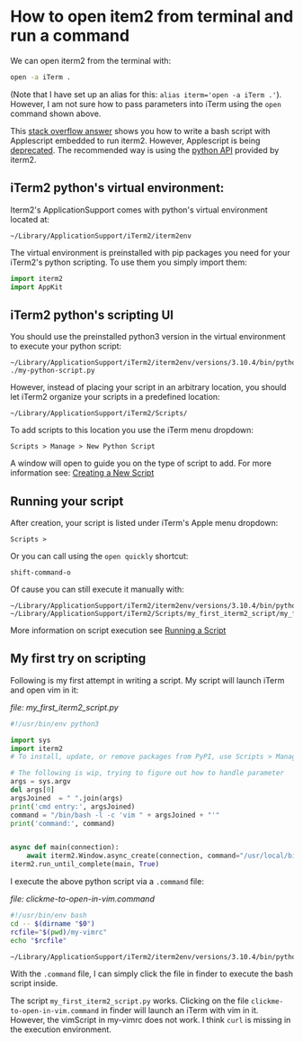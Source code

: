 # How to open item2 from terminal and run a command

We can open iterm2 from the terminal with: 

```bash
open -a iTerm .
```
(Note that I have set up an alias for this: `alias iterm='open -a iTerm .'`). However, I am not sure how to pass parameters into iTerm using the `open` command shown above.

This [stack overflow answer](https://stackoverflow.com/a/56862822/3136861) shows you how to write a bash script with Applescript embedded to run iterm2. However, Applescript is being [deprecated](https://iterm2.com/documentation-scripting.html). The recommended way is using the [python API](https://iterm2.com/python-api/) provided by iterm2. 

## iTerm2 python's virtual environment:

Iterm2's ApplicationSupport comes with python's virtual environment located at: 

```
~/Library/ApplicationSupport/iTerm2/iterm2env
```
The virtual environment is preinstalled with pip packages you need for your iTerm2's python scripting. To use them you simply import them: 

```python
import iterm2
import AppKit
```

## iTerm2 python's scripting UI

You should use the preinstalled python3 version in the virtual environment to execute your python script: 

```
~/Library/ApplicationSupport/iTerm2/iterm2env/versions/3.10.4/bin/python3 ./my-python-script.py
```

However, instead of placing your script in an arbitrary location, you should let iTerm2 organize your scripts in a predefined location:

```
~/Library/ApplicationSupport/iTerm2/Scripts/
```

To add scripts to this location you use the iTerm menu dropdown: 

```
Scripts > Manage > New Python Script
```

A window will open to guide you on the type of script to add. For more information see: [Creating a New Script](https://iterm2.com/python-api/tutorial/index.html#creating-a-new-script)

## Running your script

After creation, your script is listed under iTerm's Apple menu dropdown: 

```
Scripts >
```

Or you can call using the `open quickly` shortcut:

```
shift-command-o
```

Of cause you can still execute it manually with:

```
~/Library/ApplicationSupport/iTerm2/iterm2env/versions/3.10.4/bin/python3 ~/Library/ApplicationSupport/iTerm2/Scripts/my_first_iterm2_script/my_first_iterm2_script/my_first_iterm2_script.py
```

More information on script execution see [Running a Script](https://iterm2.com/python-api/tutorial/running.html)

## My first try on scripting

Following is my first attempt in writing a script. My script will launch iTerm and open vim in it:

*file: my_first_iterm2_script.py*

```python
#!/usr/bin/env python3

import sys
import iterm2
# To install, update, or remove packages from PyPI, use Scripts > Manage > Manage Dependencies...

# The following is wip, trying to figure out how to handle parameter
args = sys.argv
del args[0]
argsJoined  = " ".join(args)
print('cmd entry:', argsJoined)
command = "/bin/bash -l -c 'vim " + argsJoined + "'"
print('command:', command)


async def main(connection):
    await iterm2.Window.async_create(connection, command="/usr/local/bin/bash -l -c \'vim -u /Users/me/path/to/vim/sandbox/my-vimrc /Users/me/path/to/vim/sandbox/main.txt\'")
iterm2.run_until_complete(main, True)
```

I execute the above python script via a `.command` file:

*file: clickme-to-open-in-vim.command*
```bash
#!/usr/bin/env bash
cd -- $(dirname "$0")
rcfile="$(pwd)/my-vimrc"
echo "$rcfile"

~/Library/ApplicationSupport/iTerm2/iterm2env/versions/3.10.4/bin/python3 ~/Library/ApplicationSupport/iTerm2/Scripts/my_first_iterm2_script/my_first_iterm2_script/my_first_iterm2_script.py -u "$rcfile" main.txt
```
With the `.command` file, I can simply click the file in finder to execute the bash script inside.

The script `my_first_iterm2_script.py` works. Clicking on the file  `clickme-to-open-in-vim.command` in finder will launch an iTerm with vim in it. 
However, the vimScript in my-vimrc does not work. I think `curl` is missing in the execution environment. 




